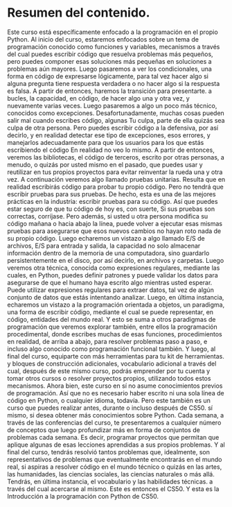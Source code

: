 # Resumen del contenido.

Este curso está específicamente enfocado a la programación en el propio Python. Al inicio del curso, estaremos enfocados sobre un tema de programación conocido como funciones y variables, mecanismos
a través del cual puedes escribir código que resuelva problemas más pequeños,
pero puedes componer esas soluciones más pequeñas en soluciones
a problemas aún mayores.
Luego pasaremos a ver los condicionales,
una forma en código de expresarse lógicamente, para tal vez hacer algo
si alguna pregunta tiene respuesta verdadera o no
hacer algo si la respuesta es falsa.
A partir de entonces, haremos la transición para presentarte.
a bucles, la capacidad, en código, de hacer algo una y otra vez,
y nuevamente varias veces.
Luego pasaremos a algo un poco más técnico,
conocidos como excepciones.
Desafortunadamente, muchas cosas pueden salir mal cuando escribes código, algunas
Tu culpa, parte de ella quizás sea culpa de otra persona.
Pero puedes escribir código a la defensiva, por así decirlo, y en realidad
detectar ese tipo de excepciones, esos errores,
y manejarlos adecuadamente para que los usuarios para los que estás escribiendo el código
En realidad no veo lo mismo.
A partir de entonces, veremos las bibliotecas, el código de terceros,
escrito por otras personas, a menudo, o quizás por usted mismo en el pasado,
que puedes usar y reutilizar en tus propios proyectos
para evitar reinventar la rueda una y otra vez.
A continuación veremos algo llamado pruebas unitarias.
Resulta que en realidad escribirás código para probar tu propio código.
Pero no tendrá que escribir pruebas para sus pruebas.
De hecho, esta es una de las mejores prácticas en la industria: escribir pruebas para su código.
Así que puedes estar seguro de que tu código de hoy es, con suerte,
Si sus pruebas son correctas, corríjase.
Pero además, si usted u otra persona modifica su código mañana o hacia abajo
la línea, puede volver a ejecutar esas mismas pruebas para asegurarse
que esos nuevos cambios no hayan roto nada de su propio código.
Luego echaremos un vistazo a algo llamado
E/S de archivos, E/S para entrada y salida, la capacidad
no solo almacenar información dentro de la memoria de una computadora,
sino guardarlo persistentemente en el disco, por así decirlo, en archivos y carpetas.
Luego veremos otra técnica, conocida
como expresiones regulares, mediante las cuales, en Python, puedes definir patrones
y puede validar los datos para asegurarse de que el humano haya escrito algo mientras usted
esperar.
Puede utilizar expresiones regulares para extraer datos, tal vez
de algún conjunto de datos que estás intentando analizar.
Luego, en última instancia, echaremos un vistazo a la programación orientada a objetos,
un paradigma, una forma de escribir código, mediante el cual se puede representar, en código,
entidades del mundo real.
Y esto se suma a otros paradigmas de programación que veremos
explorar también, entre ellos la programación procedimental,
donde escribes muchas de esas funciones, procedimientos
en realidad, de arriba a abajo, para resolver problemas paso a paso,
e incluso algo conocido como programación funcional también.
Y luego, al final del curso,
equiparte con más herramientas para tu kit de herramientas.
y bloques de construcción adicionales, vocabulario adicional
a través del cual, después de este mismo curso, podrás emprender por tu cuenta
y tomar otros cursos o resolver proyectos propios,
utilizando todos estos mecanismos.
Ahora bien, este curso en sí no asume conocimientos previos de programación.
Así que no es necesario haber escrito ni una sola línea de código en Python,
o cualquier idioma, todavía.
Pero este también es un curso que puedes realizar antes, durante o incluso después de CS50.
sí mismo, si desea obtener más conocimientos sobre Python.
Cada semana, a través de las conferencias del curso, te presentaremos
a cualquier número de conceptos que luego
profundizar más en forma de conjuntos de problemas cada semana.
Es decir, programar proyectos que permitan
que aplique algunas de esas lecciones aprendidas a sus propios problemas.
Y al final del curso, tendrás
resolvió tantos problemas que, idealmente, son representativos
de problemas que eventualmente encontrarás en el mundo real,
si aspiras a resolver código en el mundo técnico
o quizás en las artes, las humanidades, las ciencias sociales,
las ciencias naturales o más allá.
Tendrás, en última instancia, el vocabulario y las habilidades técnicas.
a través del cual acercarse al mismo.
Este es entonces el CS50.
Y esta es la Introducción a la programación con Python de CS50.
